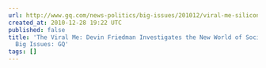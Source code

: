 ```yaml
---
url: http://www.gq.com/news-politics/big-issues/201012/viral-me-silicon-valley-social-networking-devin-friedman?printable=true&currentPage=8
created_at: 2010-12-28 19:22 UTC
published: false
title: 'The Viral Me: Devin Friedman Investigates the New World of Social Networking:
  Big Issues: GQ'
tags: []
---
```



